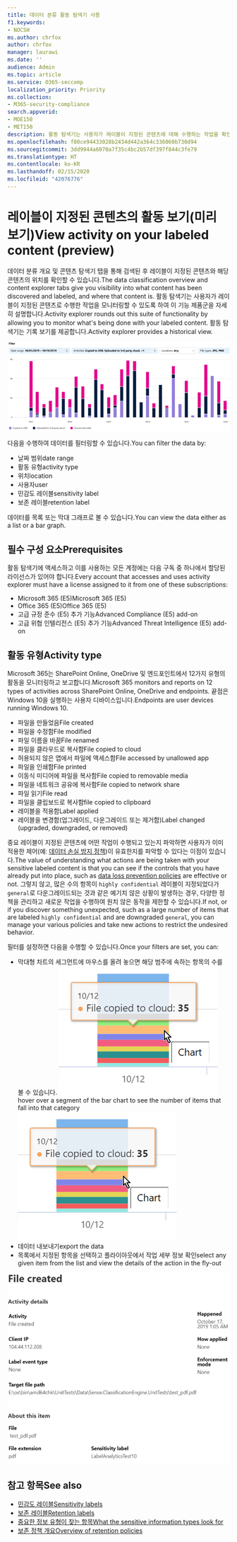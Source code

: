 ```yaml
---
title: 데이터 분류 활동 탐색기 사용
f1.keywords:
- NOCSH
ms.author: chrfox
author: chrfox
manager: laurawi
ms.date: ''
audience: Admin
ms.topic: article
ms.service: O365-seccomp
localization_priority: Priority
ms.collection:
- M365-security-compliance
search.appverid:
- MOE150
- MET150
description: 활동 탐색기는 사용자가 레이블이 지정된 콘텐츠에 대해 수행하는 작업을 확인하고 필터링하여 데이터 분류 기능을 자세히 설명합니다.
ms.openlocfilehash: f80ce94433028b2434d442a364c336060b730d94
ms.sourcegitcommit: 3dd9944a6070a7f35c4bc2b57df397f844c3fe79
ms.translationtype: HT
ms.contentlocale: ko-KR
ms.lasthandoff: 02/15/2020
ms.locfileid: "42076776"
---
```

# <a name="view-activity-on-your-labeled-content-preview"></a><span data-ttu-id="894c6-103">레이블이 지정된 콘텐츠의 활동 보기(미리 보기)</span><span class="sxs-lookup"><span data-stu-id="894c6-103">View activity on your labeled content (preview)</span></span>

<span data-ttu-id="894c6-104">데이터 분류 개요 및 콘텐츠 탐색기 탭을 통해 검색된 후 레이블이 지정된 콘텐츠와 해당 콘텐츠의 위치를 확인할 수 있습니다.</span><span class="sxs-lookup"><span data-stu-id="894c6-104">The data classification overview and content explorer tabs give you visibility into what content has been discovered and labeled, and where that content is.</span></span> <span data-ttu-id="894c6-105">활동 탐색기는 사용자가 레이블이 지정된 콘텐츠로 수행한 작업을 모니터링할 수 있도록 하여 이 기능 제품군을 자세히 설명합니다.</span><span class="sxs-lookup"><span data-stu-id="894c6-105">Activity explorer rounds out this suite of functionality by allowing you to monitor what's being done with your labeled content.</span></span> <span data-ttu-id="894c6-106">활동 탐색기는 기록 보기를 제공합니다.</span><span class="sxs-lookup"><span data-stu-id="894c6-106">Activity explorer provides a historical view.</span></span>

![자리 표시자 스크린샷 개요 활동 탐색기](../media/data-classification-activity-explorer-1.png)

<span data-ttu-id="894c6-108">다음을 수행하여 데이터를 필터링할 수 있습니다.</span><span class="sxs-lookup"><span data-stu-id="894c6-108">You can filter the data by:</span></span>

- <span data-ttu-id="894c6-109">날짜 범위</span><span class="sxs-lookup"><span data-stu-id="894c6-109">date range</span></span>
- <span data-ttu-id="894c6-110">활동 유형</span><span class="sxs-lookup"><span data-stu-id="894c6-110">activity type</span></span>
- <span data-ttu-id="894c6-111">위치</span><span class="sxs-lookup"><span data-stu-id="894c6-111">location</span></span>
- <span data-ttu-id="894c6-112">사용자</span><span class="sxs-lookup"><span data-stu-id="894c6-112">user</span></span>
- <span data-ttu-id="894c6-113">민감도 레이블</span><span class="sxs-lookup"><span data-stu-id="894c6-113">sensitivity label</span></span>
- <span data-ttu-id="894c6-114">보존 레이블</span><span class="sxs-lookup"><span data-stu-id="894c6-114">retention label</span></span>


<span data-ttu-id="894c6-115">데이터를 목록 또는 막대 그래프로 볼 수 있습니다.</span><span class="sxs-lookup"><span data-stu-id="894c6-115">You can view the data either as a list or a bar graph.</span></span>

## <a name="prerequisites"></a><span data-ttu-id="894c6-116">필수 구성 요소</span><span class="sxs-lookup"><span data-stu-id="894c6-116">Prerequisites</span></span>

<span data-ttu-id="894c6-117">활동 탐색기에 액세스하고 이를 사용하는 모든 계정에는 다음 구독 중 하나에서 할당된 라이선스가 있어야 합니다.</span><span class="sxs-lookup"><span data-stu-id="894c6-117">Every account that accesses and uses activity explorer must have a license assigned to it from one of these subscriptions:</span></span>

- <span data-ttu-id="894c6-118">Microsoft 365 (E5)</span><span class="sxs-lookup"><span data-stu-id="894c6-118">Microsoft 365 (E5)</span></span>
- <span data-ttu-id="894c6-119">Office 365 (E5)</span><span class="sxs-lookup"><span data-stu-id="894c6-119">Office 365 (E5)</span></span>
- <span data-ttu-id="894c6-120">고급 규정 준수 (E5) 추가 기능</span><span class="sxs-lookup"><span data-stu-id="894c6-120">Advanced Compliance (E5) add-on</span></span>
- <span data-ttu-id="894c6-121">고급 위협 인텔리전스 (E5) 추가 기능</span><span class="sxs-lookup"><span data-stu-id="894c6-121">Advanced Threat Intelligence (E5) add-on</span></span>

## <a name="activity-type"></a><span data-ttu-id="894c6-122">활동 유형</span><span class="sxs-lookup"><span data-stu-id="894c6-122">Activity type</span></span>

<span data-ttu-id="894c6-123">Microsoft 365는 SharePoint Online, OneDrive 및 엔드포인트에서 12가지 유형의 활동을 모니터링하고 보고합니다.</span><span class="sxs-lookup"><span data-stu-id="894c6-123">Microsoft 365 monitors and reports on 12 types of activities across SharePoint Online, OneDrive and endpoints.</span></span> <span data-ttu-id="894c6-124">끝점은 Windows 10을 실행하는 사용자 디바이스입니다.</span><span class="sxs-lookup"><span data-stu-id="894c6-124">Endpoints are user devices running Windows 10.</span></span>

- <span data-ttu-id="894c6-125">파일을 만들었음</span><span class="sxs-lookup"><span data-stu-id="894c6-125">File created</span></span>
- <span data-ttu-id="894c6-126">파일을 수정함</span><span class="sxs-lookup"><span data-stu-id="894c6-126">File modified</span></span>
- <span data-ttu-id="894c6-127">파일 이름을 바꿈</span><span class="sxs-lookup"><span data-stu-id="894c6-127">File renamed</span></span>
- <span data-ttu-id="894c6-128">파일을 클라우드로 복사함</span><span class="sxs-lookup"><span data-stu-id="894c6-128">File copied to cloud</span></span>
- <span data-ttu-id="894c6-129">허용되지 않은 앱에서 파일에 액세스함</span><span class="sxs-lookup"><span data-stu-id="894c6-129">File accessed by unallowed app</span></span>
- <span data-ttu-id="894c6-130">파일을 인쇄함</span><span class="sxs-lookup"><span data-stu-id="894c6-130">File printed</span></span>
- <span data-ttu-id="894c6-131">이동식 미디어에 파일을 복사함</span><span class="sxs-lookup"><span data-stu-id="894c6-131">File copied to removable media</span></span>
- <span data-ttu-id="894c6-132">파일을 네트워크 공유에 복사함</span><span class="sxs-lookup"><span data-stu-id="894c6-132">File copied to network share</span></span>
- <span data-ttu-id="894c6-133">파일 읽기</span><span class="sxs-lookup"><span data-stu-id="894c6-133">File read</span></span>
- <span data-ttu-id="894c6-134">파일을 클립보드로 복사함</span><span class="sxs-lookup"><span data-stu-id="894c6-134">file copied to clipboard</span></span>
- <span data-ttu-id="894c6-135">레이블을 적용함</span><span class="sxs-lookup"><span data-stu-id="894c6-135">Label applied</span></span>
- <span data-ttu-id="894c6-136">레이블을 변경함(업그레이드, 다운그레이드 또는 제거함)</span><span class="sxs-lookup"><span data-stu-id="894c6-136">Label changed (upgraded, downgraded, or removed)</span></span>

<span data-ttu-id="894c6-137">중요 레이블이 지정된 콘텐츠에 어떤 작업이 수행되고 있는지 파악하면 사용자가 이미 적용한 제어(예: [데이터 손실 방지 정책](data-loss-prevention-policies.md))이 유효한지를 파악할 수 있다는 이점이 있습니다.</span><span class="sxs-lookup"><span data-stu-id="894c6-137">The value of understanding what actions are being taken with your sensitive labeled content is that you can see if the controls that you have already put into place, such as [data loss prevention policies](data-loss-prevention-policies.md) are effective or not.</span></span> <span data-ttu-id="894c6-138">그렇지 않고, 많은 수의 항목이 `highly confidential` 레이블이 지정되었다가 `general`로 다운그레이드되는 것과 같은 예기치 않은 상황이 발생하는 경우, 다양한 정책을 관리하고 새로운 작업을 수행하여 원치 않은 동작을 제한할 수 있습니다.</span><span class="sxs-lookup"><span data-stu-id="894c6-138">If not, or if you discover something unexpected, such as a large number of items that are labeled `highly confidential` and are downgraded `general`, you can manage your various policies and take new actions to restrict the undesired behavior.</span></span>

<span data-ttu-id="894c6-139">필터를 설정하면 다음을 수행할 수 있습니다.</span><span class="sxs-lookup"><span data-stu-id="894c6-139">Once your filters are set, you can:</span></span>

- <span data-ttu-id="894c6-140">막대형 차트의 세그먼트에 마우스를 올려 놓으면 해당 범주에 속하는 항목의 수를 볼 수 있습니다. ![활동 탐색기 가리키기](../media/data-classification-activity-explorer-hover-over-2.png)</span><span class="sxs-lookup"><span data-stu-id="894c6-140">hover over a segment of the bar chart to see the number of items that fall into that category ![activity explorer hover over](../media/data-classification-activity-explorer-hover-over-2.png)</span></span>
- <span data-ttu-id="894c6-141">데이터 내보내기</span><span class="sxs-lookup"><span data-stu-id="894c6-141">export the data</span></span>
- <span data-ttu-id="894c6-142">목록에서 지정된 항목을 선택하고 플라이아웃에서 작업 세부 정보 확인</span><span class="sxs-lookup"><span data-stu-id="894c6-142">select any given item from the list and view the details of the action in the fly-out</span></span>

![활동 탐색기 세부 정보 플라이아웃](../media/data-classification-activity-explorer-fly-out-3.png)

## <a name="see-also"></a><span data-ttu-id="894c6-144">참고 항목</span><span class="sxs-lookup"><span data-stu-id="894c6-144">See also</span></span>
- [<span data-ttu-id="894c6-145">민감도 레이블</span><span class="sxs-lookup"><span data-stu-id="894c6-145">Sensitivity labels</span></span>](sensitivity-labels.md)
- [<span data-ttu-id="894c6-146">보존 레이블</span><span class="sxs-lookup"><span data-stu-id="894c6-146">Retention labels</span></span>](labels.md)
- [<span data-ttu-id="894c6-147">중요한 정보 유형이 찾는 항목</span><span class="sxs-lookup"><span data-stu-id="894c6-147">What the sensitive information types look for</span></span>](what-the-sensitive-information-types-look-for.md)
- [<span data-ttu-id="894c6-148">보존 정책 개요</span><span class="sxs-lookup"><span data-stu-id="894c6-148">Overview of retention policies</span></span>](retention-policies.md)
